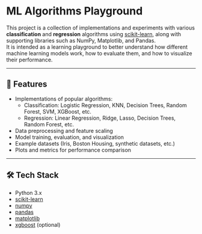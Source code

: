 # ML Algorithms Playground

This project is a collection of implementations and experiments with various **classification** and **regression** algorithms using [scikit-learn](https://scikit-learn.org/), along with supporting libraries such as NumPy, Matplotlib, and Pandas.  
It is intended as a learning playground to better understand how different machine learning models work, how to evaluate them, and how to visualize their performance.  

---

## 📌 Features
- Implementations of popular algorithms:
  - Classification: Logistic Regression, KNN, Decision Trees, Random Forest, SVM, XGBoost, etc.
  - Regression: Linear Regression, Ridge, Lasso, Decision Trees, Random Forest, etc.
- Data preprocessing and feature scaling
- Model training, evaluation, and visualization
- Example datasets (Iris, Boston Housing, synthetic datasets, etc.)
- Plots and metrics for performance comparison

---

## 🛠️ Tech Stack
- Python 3.x
- [scikit-learn](https://scikit-learn.org/)
- [numpy](https://numpy.org/)
- [pandas](https://pandas.pydata.org/)
- [matplotlib](https://matplotlib.org/)
- [xgboost](https://xgboost.readthedocs.io/) (optional)
